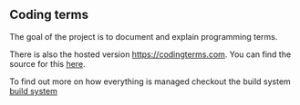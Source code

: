 ## Coding terms
The goal of the project is to document and explain programming terms.


There is also the hosted version https://codingterms.com. You can find the source for this [here](https://github.com/EDDYMENS/coding-terms-site).

To find out more on how everything is managed checkout the build system [build system](https://github.com/EDDYMENS/coding-terms-build)
